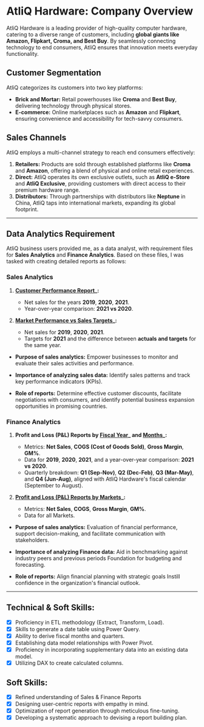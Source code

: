 # AtliQ Hardware: Company Overview  

AtliQ Hardware is a leading provider of high-quality computer hardware, catering to a diverse range of customers, including **global giants like Amazon, Flipkart, Croma, and Best Buy**. By seamlessly connecting technology to end consumers, AtliQ ensures that innovation meets everyday functionality.  

## Customer Segmentation  
AtliQ categorizes its customers into two key platforms:  
- **Brick and Mortar:** Retail powerhouses like **Croma** and **Best Buy**, delivering technology through physical stores.  
- **E-commerce:** Online marketplaces such as **Amazon** and **Flipkart**, ensuring convenience and accessibility for tech-savvy consumers.  

## Sales Channels  
AtliQ employs a multi-channel strategy to reach end consumers effectively:  
1. **Retailers:** Products are sold through established platforms like **Croma** and **Amazon**, offering a blend of physical and online retail experiences.  
2. **Direct:** AtliQ operates its own exclusive outlets, such as **AtliQ e-Store** and **AtliQ Exclusive**, providing customers with direct access to their premium hardware range.  
3. **Distributors:** Through partnerships with distributors like **Neptune** in China, AtliQ taps into international markets, expanding its global footprint.  


---


## Data Analytics Requirement  

AtliQ business users provided me, as a data analyst, with requirement files for **Sales Analytics** and **Finance Analytics**. Based on these files, I was tasked with creating detailed reports as follows:  

### Sales Analytics  
1. **[Customer Performance Report](https://github.com/adityaraj005/Excel-Sales-Analytics/blob/main/Customer%20Sales%20Performance%20Report.pdf)_:**  
   - Net sales for the years **2019**, **2020**, **2021**.  
   - Year-over-year comparison: **2021 vs 2020**.  

2. **[Market Performance vs Sales Targets](https://github.com/adityaraj005/Excel-Sales-Analytics/blob/main/Market%20Performance%20vs%20Targets%20Report.pdf)_:**  
   - Net sales for **2019**, **2020**, **2021**.  
   - Targets for **2021** and the difference between **actuals and targets** for the same year.

- **Purpose of sales analytics:** Empower businesses to monitor and evaluate their sales activities and performance.

- **Importance of analyzing sales data:** Identify sales patterns and track key performance indicators (KPIs).

- **Role of reports:** Determine effective customer discounts, facilitate negotiations with consumers, and identify potential business expansion opportunities in promising countries.


### Finance Analytics  
1. **Profit and Loss (P&L) Reports by [Fiscal Year](https://github.com/adityaraj005/Excel-Sales-Analytics/blob/main/P%20and%20L%20Statement%20by%20FIscal%20Year%20Report.pdf)_ and [Months](https://github.com/adityaraj005/Excel-Sales-Analytics/blob/main/P%20and%20L%20Statement%20by%20Months%20Report.pdf)_:**  
   - Metrics: **Net Sales**, **COGS (Cost of Goods Sold)**, **Gross Margin**, **GM%**.  
   - Data for **2019**, **2020**, **2021**, and a year-over-year comparison: **2021 vs 2020**.
   - Quarterly breakdown: **Q1 (Sep-Nov)**, **Q2 (Dec-Feb)**, **Q3 (Mar-May)**, and **Q4 (Jun-Aug)**, aligned with AtliQ Hardware's fiscal calendar (September to August).  

2. **[Profit and Loss (P&L) Reports by Markets](https://github.com/adityaraj005/Excel-Sales-Analytics/blob/main/P%20and%20L%20Statement%20by%20Market%20Report.pdf)_:**  
   - Metrics: **Net Sales**, **COGS**, **Gross Margin**, **GM%**.
   - Data for all Markets.

- **Purpose of sales analytics:** Evaluation of financial performance, support decision-making, and facilitate communication with stakeholders.

- **Importance of analyzing Finance data:** Aid in benchmarking against industry peers and previous periods Foundation for budgeting and forecasting.

- **Role of reports:** Align financial planning with strategic goals Instill confidence in the organization's financial outlook.

---

## Technical & Soft Skills:
- [x]	Proficiency in ETL methodology (Extract, Transform, Load).
- [x]	Skills to generate a date table using Power Query.
- [x]	Ability to derive fiscal months and quarters.
- [x]	Establishing data model relationships with Power Pivot.
- [x]	Proficiency in incorporating supplementary data into an existing data model.
- [x]	Utilizing DAX to create calculated columns.

## Soft Skills:
- [x]	Refined understanding of Sales & Finance Reports
- [x]	Designing user-centric reports with empathy in mind.
- [x]	Optimization of report generation through meticulous fine-tuning.
- [x]	Developing a systematic approach to devising a report building plan.

